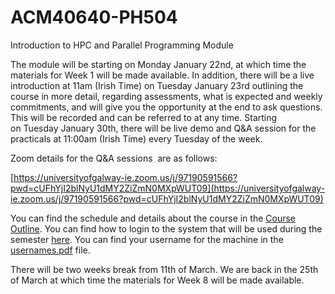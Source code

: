 # ACM40640-PH504
Introduction to HPC and Parallel Programming Module

The module will be starting on Monday January 22nd, at which time the materials for Week 1 will be made available. In addition, there will be a live introduction at 11am (Irish Time) on Tuesday January 23rd outlining the course in more detail, regarding assessments, what is expected and weekly commitments, and will give you the opportunity at the end to ask questions. This will be recorded and can be referred to at any time. Starting on Tuesday January 30th, there will be live demo and Q&A session for the practicals at 11:00am (Irish Time) every Tuesday of the week.

Zoom details for the Q&A sessions  are as follows:

[https://universityofgalway-ie.zoom.us/j/97190591566?pwd=cUFhYjI2blNyU1dMY2ZiZmN0MXpWUT09](https://universityofgalway-ie.zoom.us/j/97190591566?pwd=cUFhYjI2blNyU1dMY2ZiZmN0MXpWUT09)

You can find the schedule and details about the course in the [Course Outline](Course_Outline_Jan24.pdf). You can find how to login to the system that will be used during the semester [here](https://media.heanet.ie/page/792449e754f2478cb005bb85e9e00525). You can find your username for the machine in the [usernames.pdf](usernames.pdf) file.


There will be two weeks break from 11th of March. We are back in the 25th of March at which time the materials for Week 8 will be made available. 
